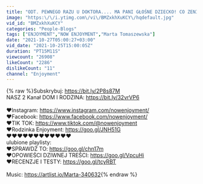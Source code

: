 ```yaml
---
title: "ODT. PEWNEGO RAZU U DOKTORA.... MA PANI GŁOŚNE DZIECKO! CO ZENIE ZA MATKA!"
image: "https:\/\/i.ytimg.com\/vi\/BMZxkhXuKCY\/hqdefault.jpg"
vid_id: "BMZxkhXuKCY"
categories: "People-Blogs"
tags: ["ENJOYMENT","NOW ENJOYMENT","Marta Tomaszewska"]
date: "2021-10-27T05:00:27+03:00"
vid_date: "2021-10-25T15:00:05Z"
duration: "PT15M11S"
viewcount: "26908"
likeCount: "2286"
dislikeCount: "11"
channel: "Enjoyment"
---
```

{% raw %}Subskrybuj: <a rel="nofollow" target="blank" href="https://bit.ly/2P8s87M">https://bit.ly/2P8s87M</a><br />NASZ 2 Kanał DOM I RODZINA: <a rel="nofollow" target="blank" href="https://bit.ly/32vrVP6">https://bit.ly/32vrVP6</a><br /><br />♥Instagram: <a rel="nofollow" target="blank" href="https://www.instagram.com/nowenjoyment/">https://www.instagram.com/nowenjoyment/</a><br />♥Facebook: <a rel="nofollow" target="blank" href="https://www.facebook.com/nowenjoyment/">https://www.facebook.com/nowenjoyment/</a><br />♥TIK TOK: <a rel="nofollow" target="blank" href="https://www.tiktok.com/@nowenjoyment">https://www.tiktok.com/@nowenjoyment</a><br />♥Rodzinka Enjoyment: <a rel="nofollow" target="blank" href="https://goo.gl/JNH51G">https://goo.gl/JNH51G</a><br />♥♥♥♥♥♥♥♥♥♥♥♥<br />ulubione playlisty:<br />♥SPRAWDŹ TO: <a rel="nofollow" target="blank" href="https://goo.gl/chn17m">https://goo.gl/chn17m</a><br />♥OPOWIEŚCI DZIWNEJ TREŚCI: <a rel="nofollow" target="blank" href="https://goo.gl/VpcuHi">https://goo.gl/VpcuHi</a><br />♥RECENZJE I TESTY: <a rel="nofollow" target="blank" href="https://goo.gl/tcyRBT">https://goo.gl/tcyRBT</a><br /><br />Music: <a rel="nofollow" target="blank" href="https://artlist.io/Marta-340632">https://artlist.io/Marta-340632</a>{% endraw %}
